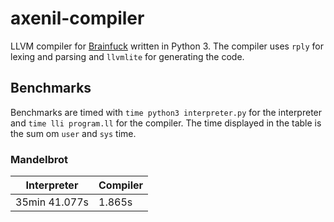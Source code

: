 # axenil-compiler
LLVM compiler for [Brainfuck](https://esolangs.org/wiki/Brainfuck_implementations) written in Python 3. The compiler uses ```rply``` for lexing and parsing and ```llvmlite``` for generating the code. 

## Benchmarks

Benchmarks are timed with ```time python3 interpreter.py``` for the interpreter and ```time lli program.ll``` for the compiler. The time displayed in the table is the sum om ```user``` and ```sys``` time. 

### Mandelbrot

| Interpreter | Compiler |
| --- | --- |
| 35min 41.077s | 1.865s |
